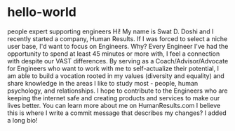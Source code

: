 # hello-world
people expert supporting engineers 
Hi!  My name is Swat D. Doshi and I recently started a company, Human Results.  If I was forced to select a niche user base, I'd want to focus on Engineers.  Why?  Every Engineer I've had the opportunity to spend at least 45 minutes or more with, I feel a connection with despite our VAST differences.  By serving as a Coach/Advisor/Advocate for Engineers who want to work with me to self-actualize their potential, I am able to build a vocation rooted in my values (diversity and equality) and share knowledge in the areas I like to study most - people, human psychology, and relationships.  I hope to contribute to the Engineers who are keeping the internet safe and creating products and services to make our lives better.  You can learn more about me on HumanResults.com
I believe this is where I write a commit message that describes my changes?  I added a long bio!
